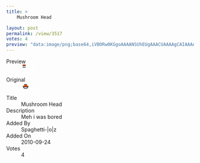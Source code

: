 ```yaml
---
title: >
    Mushroom Head

layout: post
permalink: /view/3517
votes: 4
preview: "data:image/png;base64,iVBORw0KGgoAAAANSUhEUgAAACUAAAAgCAIAAAAaMSbnAAAABnRSTlMA/wD/AP5AXyvrAAAAnElEQVRIie2U0QqAIAxFN/H/3/1Zbw9CTZ2KpQS1yxCXdzuUNALiFUQIBBKRUul5Fo6kgljrdIUYiFfCTjVJz0OVAABpPTerSApP7b4Wyfm34oZtGTJ7P2aFpz68Lb+1e4uXGGhfFU6Pdsq5p1fuq4OixZTG5foPt0/GM57x3uOV8zOfSTemzKDcNzqiKu5QJ8q/fn/GM57x/sM7AFvvk0hEjfoLAAAAAElFTkSuQmCC"
---
```

<dl class="side-by-side">
<dt>Preview</dt>
<dd>
    <img class="preview" src="data:image/png;base64,iVBORw0KGgoAAAANSUhEUgAAACUAAAAgCAIAAAAaMSbnAAAABnRSTlMA/wD/AP5AXyvrAAAAnElEQVRIie2U0QqAIAxFN/H/3/1Zbw9CTZ2KpQS1yxCXdzuUNALiFUQIBBKRUul5Fo6kgljrdIUYiFfCTjVJz0OVAABpPTerSApP7b4Wyfm34oZtGTJ7P2aFpz68Lb+1e4uXGGhfFU6Pdsq5p1fuq4OixZTG5foPt0/GM57x3uOV8zOfSTemzKDcNzqiKu5QJ8q/fn/GM57x/sM7AFvvk0hEjfoLAAAAAElFTkSuQmCC">
</dd>
<dt>Original</dt>
<dd>
    <img class="preview" src="data:image/png;base64,iVBORw0KGgoAAAANSUhEUgAAAEAAAAAgCAYAAACinX6EAAAAp0lEQVR42u2WgQqAIAxE9/9/4NcuhARbOosZwe0ORmoi3nM4RSiKotbSSeQxrzXKGZkgNMMWQOtnOP6h8S4TMH3fDIuJeyYoFgB72sUZgwRQLsamYeZhlr2q9u3b6GVxaHrUFujLcCH0t4B6ELI8hlYXIW7ez/rw+yMAAiAAd0Hv/4OyGZof3d/nACIb2bUuARAAARAAARAAARAAAfwF4M2zNjJ/B4ADLsYRKPlbX14AAAAASUVORK5CYII=">
</dd>
<dt>Title</dt>
<dd>Mushroom Head</dd>
<dt>Description</dt>
<dd>Meh i was bored</dd>
<dt>Added By</dt>
<dd>Spaghetti-|o|z</dd>
<dt>Added On</dt>
<dd>2010-09-24</dd>
<dt>Votes</dt>
<dd>4</dd>
</dl>
